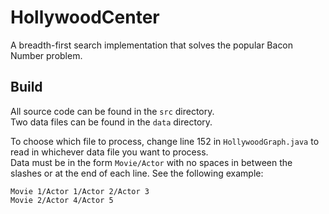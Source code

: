 # HollywoodCenter
A breadth-first search implementation that solves the popular Bacon Number problem.  

## Build
All source code can be found in the `src` directory.  
Two data files can be found in the `data` directory.  

To choose which file to process, change line 152 in `HollywoodGraph.java` to read in whichever data file you want to process.  
Data must be in the form `Movie/Actor` with no spaces in between the slashes or at the end of each line. See the following example:  
```
Movie 1/Actor 1/Actor 2/Actor 3
Movie 2/Actor 4/Actor 5
```
